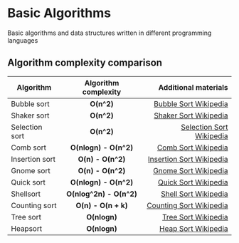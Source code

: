 # Basic Algorithms
Basic algorithms and data structures written in different programming languages

## Algorithm complexity comparison

| Algorithm      | Algorithm complexity    | Additional materials       |
| -------------- |:-----------------------:| --------------------------:|
| Bubble sort    | **O(n^2)**              | [Bubble Sort Wikipedia]    |
| Shaker sort    | **O(n^2)**              | [Shaker Sort Wikipedia]    |
| Selection sort | **O(n^2)**		   | [Selection Sort Wikipedia] |
| Comb sort      | **O(nlogn) - O(n^2)**   | [Comb Sort Wikipedia]	|
| Insertion sort | **O(n) - O(n^2)**       | [Insertion Sort Wikipedia] |
| Gnome sort	 | **O(n) - O(n^2)**	   | [Gnome Sort Wikipedia]     |
| Quick sort	 | **O(nlogn) - O(n^2)**   | [Quick Sort Wikipedia]     |
| Shellsort	 | **O(nlog^2n) - O(n^2)** | [Shell Sort Wikipedia]     |
| Counting sort	 | **O(n) - O(n + k)**	   | [Counting Sort Wikipedia]  |
| Tree sort	 | **O(nlogn)**		   | [Tree Sort Wikipedia]	|
| Heapsort	 | **O(nlogn)**		   | [Heap Sort Wikipedia]	|


[Bubble Sort Wikipedia]: https://en.wikipedia.org/wiki/Bubble_sort
[Shaker Sort Wikipedia]: https://en.wikipedia.org/wiki/Cocktail_shaker_sort
[Selection Sort Wikipedia]: https://en.wikipedia.org/wiki/Selection_sort
[Comb Sort Wikipedia]: https://en.wikipedia.org/wiki/Comb_sort
[Insertion Sort Wikipedia]: https://en.wikipedia.org/wiki/Insertion_sort
[Gnome Sort Wikipedia]: https://en.wikipedia.org/wiki/Gnome_sort
[Quick Sort Wikipedia]: https://en.wikipedia.org/wiki/Quicksort
[Shell Sort Wikipedia]: https://en.wikipedia.org/wiki/Shellsort
[Counting Sort Wikipedia]: https://en.wikipedia.org/wiki/Counting_sort
[Tree Sort Wikipedia]: https://en.wikipedia.org/wiki/Tree_sort
[Heap Sort Wikipedia]: https://en.wikipedia.org/wiki/Heapsort
